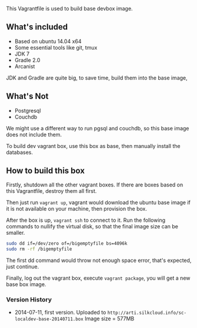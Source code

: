 This Vagrantfile is used to build base devbox image.

## What's included
* Based on ubuntu 14.04 x64
* Some essential tools like git, tmux
* JDK 7
* Gradle 2.0
* Arcanist

JDK and Gradle are quite big, to save time, build them into the base image,

## What's Not
* Postgresql
* Couchdb

We might use a different way to run pgsql and couchdb, so this base image does not include them.

To build dev vagrant box, use this box as base, then manually install the databases.

## How to build this box
Firstly, shutdown all the other vagrant boxes. If there are boxes based on this Vagrantfile, destroy them all first.

Then just run `vagrant up`, vagrant would download the ubuntu base image if it is not available on your machine, then provision the box.

After the box is up, `vagrant ssh` to connect to it. Run the following commands to nullify the virtual disk, so that the final image size can be smaller.

```bash
sudo dd if=/dev/zero of=/bigemptyfile bs=4096k
sudo rm -rf /bigemptyfile
```

The first dd command would throw not enough space error, that's expected, just continue.

Finally, log out the vagrant box, execute `vagrant package`, you will get a new base box image.

### Version History
* 2014-07-11, first version. Uploaded to `http://arti.silkcloud.info/sc-localdev-base-20140711.box` Image size = 577MB
